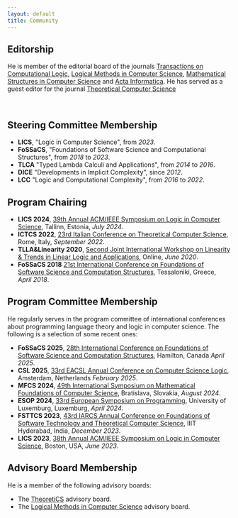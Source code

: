 ```yaml
---
layout: default
title: Community
---
```


<h2 class="fat-bottom">Editorship</h2>
<p>He is member of the editorial board of the journals <a href="https://dl.acm.org/journal/tocl">Transactions on Computational Logic</a>, <a href="https://lmcs.episciences.org">Logical Methods in Computer Science</a>, <a href="https://www.cambridge.org/core/journals/mathematical-structures-in-computer-science">Mathematical Structures in Computer Science</a> and <a href="https://www.springer.com/journal/236">Acta Informatica</a>. He has served as a guest editor for the journal <a href="https://www.sciencedirect.com/journal/theoretical-computer-science">Theoretical Computer Science</a></p>
<br>

<h2 class="fat-bottom">Steering Committee Membership</h2>
<ul>
<li> <b>LICS</b>, "Logic in Computer Science", from <em>2023</em>.</li>
<li> <b>FoSSaCS</b>, "Foundations of Software Science and Computational Structures", from <em>2018</em> to <em>2023</em>.</li>
<li> <b>TLCA</b> "Typed Lambda Calculi and Applications", from <em>2014</em> to <em>2016</em>.</li>
<li> <b>DICE</b> "Developments in Implicit Complexity", since <em>2012</em>.</li>
<li> <b>LCC</b> "Logic and Computational Complexity", from <em>2016</em> to <em>2022</em>.</li>
</ul>

<h2 class="fat-bottom">Program Chairing</h2>
<ul>
<li> <b>LICS 2024</b>, <a href="https://lics.siglog.org/lics24/">39th Annual ACM/IEEE Symposium on Logic in Computer Science</a>, Tallinn, Estonia, <em>July 2024</em>.</li>
<li> <b>ICTCS 2022</b>, <a href="https://easyconferences.eu/ictcs2022/">23rd Italian Conference on Theoretical Computer Science</a>, Rome, Italy, <em>September 2022</em>.</li>
<li> <b>TLLA&Linearity 2020</b>, <a href="https://easyconferences.eu/ictcs2022/">Second Joint International Workshop on Linearity & Trends in Linear Logic and Applications</a>, Online, <em>June 2020</em>.</li>
<li> <b>FoSSaCS 2018</b> <a href="https://www.etaps.org/2018/fossacs">21st International Conference on Foundations of Software Science and Computation Structures</a>, Tessaloniki, Greece, <em>April 2018</em>.</li>
</ul>

<h2 class="fat-bottom">Program Committee Membership</h2>
He regularly serves in the program committee of international conferences about programming language theory and logic in computer science. The following is a selection of some recent ones:
<ul>
<li> <b>FoSSaCS 2025</b>, <a href="https://etaps.org/2025/">28th International Conference on Foundations of Software Science and Computation Structures</a>, Hamilton, Canada <em>April 2025</em>.</li>
<li> <b>CSL 2025</b>, <a href="https://www.eacsl.org/csl-conferences/">33rd EACSL Annual Conference on Computer Science Logic</a>, Amsterdam, Netherlands <em>February 2025</em>.</li>
<li> <b>MFCS 2024</b>, <a href="http://www.mfcs.sk">49th International Symposium on Mathematical Foundations of Computer Science</a>, Bratislava, Slovakia, <em>August 2024</em>.</li>
<li> <b>ESOP 2024</b>, <a href="https://etaps.org/2024/conferences/esop/">33rd European Symposium on Programming</a>, University of Luxemburg, Luxemburg, <em>April 2024</em>.</li>
<li> <b>FSTTCS 2023</b>, <a href="https://www.fsttcs.org.in/2023/">43rd IARCS Annual Conference on Foundations of Software Technology and Theoretical Computer Science</a>, IIIT Hyderabad, India, <em>December 2023</em>.</li>
<li> <b>LICS 2023</b>, <a href="https://lics.siglog.org/lics23/">38th Annual ACM/IEEE Symposium on Logic in Computer Science</a>, Boston, USA, <em>June 2023</em>.</li>
</ul>

<h2 class="fat-bottom">Advisory Board Membership</h2>
He is a member of the following advisory boards:
<ul>
<li> The <a href="https://theoretics.episciences.org/page/advisory-board">TheoretiCS</a> advisory board.</li>
<li> The <a href="https://lmcs.episciences.org">Logical Methods in Computer Science</a> advisory board.</li>
</ul>